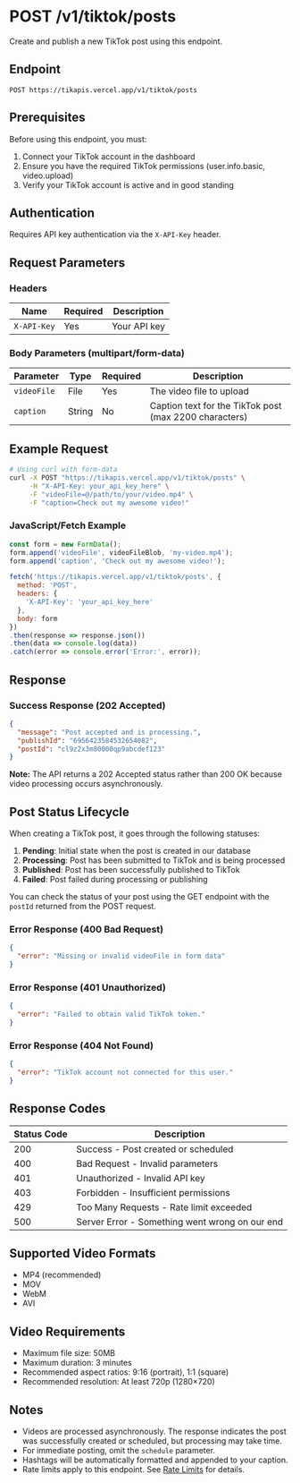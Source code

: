 # POST /v1/tiktok/posts

Create and publish a new TikTok post using this endpoint.

## Endpoint

```
POST https://tikapis.vercel.app/v1/tiktok/posts
```

## Prerequisites

Before using this endpoint, you must:
1. Connect your TikTok account in the dashboard
2. Ensure you have the required TikTok permissions (user.info.basic, video.upload)
3. Verify your TikTok account is active and in good standing

## Authentication

Requires API key authentication via the `X-API-Key` header.

## Request Parameters

### Headers

| Name | Required | Description |
| ---- | -------- | ----------- |
| `X-API-Key` | Yes | Your API key |

### Body Parameters (multipart/form-data)

| Parameter | Type | Required | Description |
| --------- | ---- | -------- | ----------- |
| `videoFile` | File | Yes | The video file to upload |
| `caption` | String | No | Caption text for the TikTok post (max 2200 characters) |

## Example Request

```bash
# Using curl with form-data
curl -X POST "https://tikapis.vercel.app/v1/tiktok/posts" \
     -H "X-API-Key: your_api_key_here" \
     -F "videoFile=@/path/to/your/video.mp4" \
     -F "caption=Check out my awesome video!"
```

### JavaScript/Fetch Example

```javascript
const form = new FormData();
form.append('videoFile', videoFileBlob, 'my-video.mp4');
form.append('caption', 'Check out my awesome video!');

fetch('https://tikapis.vercel.app/v1/tiktok/posts', {
  method: 'POST',
  headers: {
    'X-API-Key': 'your_api_key_here'
  },
  body: form
})
.then(response => response.json())
.then(data => console.log(data))
.catch(error => console.error('Error:', error));
```

## Response

### Success Response (202 Accepted)

```json
{
  "message": "Post accepted and is processing.",
  "publishId": "6956423584532654082",
  "postId": "cl9z2x3m80000qp9abcdef123"
}
```

**Note:** The API returns a 202 Accepted status rather than 200 OK because video processing occurs asynchronously.

## Post Status Lifecycle

When creating a TikTok post, it goes through the following statuses:

1. **Pending**: Initial state when the post is created in our database
2. **Processing**: Post has been submitted to TikTok and is being processed
3. **Published**: Post has been successfully published to TikTok
4. **Failed**: Post failed during processing or publishing

You can check the status of your post using the GET endpoint with the `postId` returned from the POST request.

### Error Response (400 Bad Request)

```json
{
  "error": "Missing or invalid videoFile in form data"
}
```

### Error Response (401 Unauthorized)

```json
{
  "error": "Failed to obtain valid TikTok token."
}
```

### Error Response (404 Not Found)

```json
{
  "error": "TikTok account not connected for this user."
}
```

## Response Codes

| Status Code | Description |
| ----------- | ----------- |
| 200 | Success - Post created or scheduled |
| 400 | Bad Request - Invalid parameters |
| 401 | Unauthorized - Invalid API key |
| 403 | Forbidden - Insufficient permissions |
| 429 | Too Many Requests - Rate limit exceeded |
| 500 | Server Error - Something went wrong on our end |

## Supported Video Formats

- MP4 (recommended)
- MOV
- WebM
- AVI

## Video Requirements

- Maximum file size: 50MB
- Maximum duration: 3 minutes
- Recommended aspect ratios: 9:16 (portrait), 1:1 (square)
- Recommended resolution: At least 720p (1280×720)

## Notes

- Videos are processed asynchronously. The response indicates the post was successfully created or scheduled, but processing may take time.
- For immediate posting, omit the `schedule` parameter.
- Hashtags will be automatically formatted and appended to your caption.
- Rate limits apply to this endpoint. See [Rate Limits](rate-limits.md) for details.
